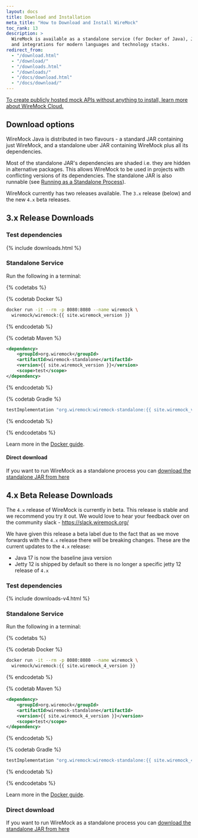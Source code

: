 ```yaml
---
layout: docs
title: Download and Installation
meta_title: "How to Download and Install WireMock"
toc_rank: 13
description: >
  WireMock is available as a standalone service (for Docker of Java), Java library
  and integrations for modern languages and technology stacks.
redirect_from:
  - "/download.html"
  - "/download/"
  - "/downloads.html"
  - "/downloads/"
  - "/docs/download.html"
  - "/docs/download/"
---
```


<div class="cloud-callout"><a href="https://www.wiremock.io?utm_source=oss-docs&utm_medium=oss-docs&utm_campaign=cloud-callouts-install&utm_id=cloud-callouts&utm_term=cloud-callouts-install" target="_BLANK">To create publicly hosted mock APIs without anything to install, learn more about WireMock Cloud.</a></div>

## Download options

WireMock Java is distributed in two flavours - a standard JAR containing just WireMock, and a standalone uber JAR containing
WireMock plus all its dependencies.

Most of the standalone JAR's dependencies are shaded i.e. they are hidden in alternative packages. This allows WireMock to be used in projects with
conflicting versions of its dependencies. The standalone JAR is also runnable (see [Running as a Standalone Process](../running-standalone/)).

WireMock currently has two releases available.  The `3.x` release (below) and the new `4.x` beta releases.

## 3.x Release Downloads

### Test dependencies

<div class="downloads-wrapper">
    {% include downloads.html %}
</div>

### Standalone Service

Run the following in a terminal:

{% codetabs %}

{% codetab Docker %}

```bash
docker run -it --rm -p 8080:8080 --name wiremock \
  wiremock/wiremock:{{ site.wiremock_version }}
```

{% endcodetab %}

{% codetab Maven %}

```xml
<dependency>
    <groupId>org.wiremock</groupId>
    <artifactId>wiremock-standalone</artifactId>
    <version>{{ site.wiremock_version }}</version>
    <scope>test</scope>
</dependency>
```

{% endcodetab %}

{% codetab Gradle %}

```groovy
testImplementation "org.wiremock:wiremock-standalone:{{ site.wiremock_version }}"
```

{% endcodetab %}

{% endcodetabs %}

Learn more in the [Docker guide](../docker).

#### Direct download

If you want to run WireMock as a standalone process you can
<a id="wiremock-standalone-download" href="https://repo1.maven.org/maven2/org/wiremock/wiremock-standalone/{{ site.wiremock_version }}/wiremock-standalone-{{ site.wiremock_version }}.jar">download the standalone JAR from
here</a>

## 4.x Beta Release Downloads

The `4.x` release of WireMock is currently in beta.  This release is stable and we recommend you try it out.  We would love 
to hear your feedback over on the community slack - https://slack.wiremock.org/ 

We have given this release a beta label due to the fact that as we move forwards with the `4.x` release there will be 
breaking changes.  These are the current updates to the `4.x` release:

* Java 17 is now the baseline java version
* Jetty 12 is shipped by default so there is no longer a specific jetty 12 release of `4.x`

### Test dependencies

<div class="downloads-wrapper">
    {% include downloads-v4.html %}
</div>

### Standalone Service

Run the following in a terminal:

{% codetabs %}

{% codetab Docker %}

```bash
docker run -it --rm -p 8080:8080 --name wiremock \
  wiremock/wiremock:{{ site.wiremock_4_version }}
```

{% endcodetab %}

{% codetab Maven %}

```xml
<dependency>
    <groupId>org.wiremock</groupId>
    <artifactId>wiremock-standalone</artifactId>
    <version>{{ site.wiremock_4_version }}</version>
    <scope>test</scope>
</dependency>
```

{% endcodetab %}

{% codetab Gradle %}

```groovy
testImplementation "org.wiremock:wiremock-standalone:{{ site.wiremock_4_version }}"
```

{% endcodetab %}

{% endcodetabs %}

Learn more in the [Docker guide](../docker).

### Direct download

If you want to run WireMock as a standalone process you can
<a id="wiremock-standalone-download" href="https://repo1.maven.org/maven2/org/wiremock/wiremock-standalone/{{ site.wiremock_4_version }}/wiremock-standalone-{{ site.wiremock_4_version }}.jar">download the standalone JAR from
here</a>
